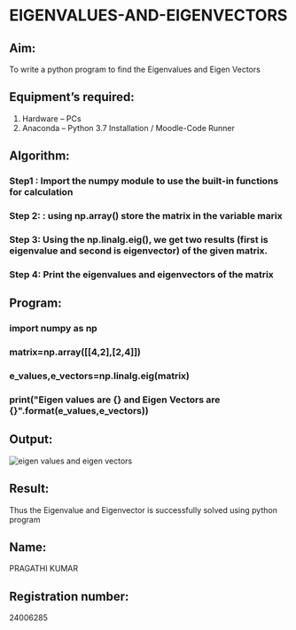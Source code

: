 # EIGENVALUES-AND-EIGENVECTORS
## Aim:
To write a python program to find the Eigenvalues and Eigen Vectors
## Equipment’s required:
1. 	Hardware – PCs
2. 	Anaconda – Python 3.7 Installation / Moodle-Code Runner
## Algorithm:
### Step1 : Import the numpy module to use the built-in functions for calculation
### Step 2: : using np.array() store the matrix in the variable marix
### Step 3: Using the np.linalg.eig(),  we get two results (first is eigenvalue and second is eigenvector) of the given matrix.
### Step 4: Print the eigenvalues and eigenvectors of the matrix

## Program:
### import numpy as np
### matrix=np.array([[4,2],[2,4]])
### e_values,e_vectors=np.linalg.eig(matrix)
### print("Eigen values are {} and Eigen Vectors are {}".format(e_values,e_vectors))
## Output:
![eigen values and eigen vectors](https://github.com/user-attachments/assets/92ccc4e0-0449-47b3-b96d-3b6e2d035f78)

## Result:
Thus the Eigenvalue and Eigenvector is successfully solved using python program

## Name:
PRAGATHI KUMAR
## Registration number:
24006285
